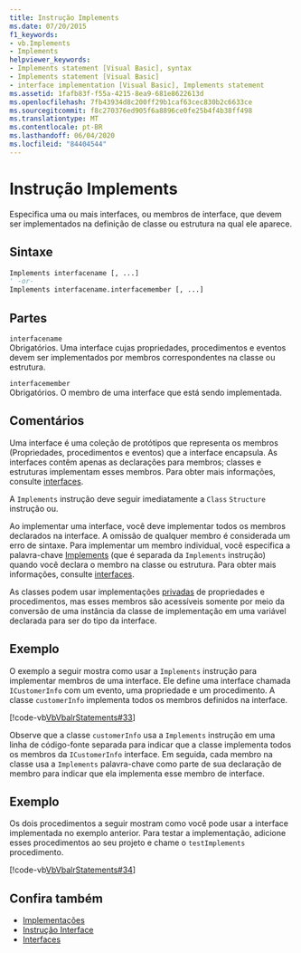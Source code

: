 ```yaml
---
title: Instrução Implements
ms.date: 07/20/2015
f1_keywords:
- vb.Implements
- Implements
helpviewer_keywords:
- Implements statement [Visual Basic], syntax
- Implements statement [Visual Basic]
- interface implementation [Visual Basic], Implements statement
ms.assetid: 1fafb83f-f55a-4215-8ea9-681e8622613d
ms.openlocfilehash: 7fb43934d8c200ff29b1caf63cec830b2c6633ce
ms.sourcegitcommit: f8c270376ed905f6a8896ce0fe25b4f4b38ff498
ms.translationtype: MT
ms.contentlocale: pt-BR
ms.lasthandoff: 06/04/2020
ms.locfileid: "84404544"
---
```

# <a name="implements-statement"></a>Instrução Implements
Especifica uma ou mais interfaces, ou membros de interface, que devem ser implementados na definição de classe ou estrutura na qual ele aparece.  
  
## <a name="syntax"></a>Sintaxe  
  
```vb  
Implements interfacename [, ...]  
' -or-  
Implements interfacename.interfacemember [, ...]  
```  
  
## <a name="parts"></a>Partes  
 `interfacename`  
 Obrigatórios. Uma interface cujas propriedades, procedimentos e eventos devem ser implementados por membros correspondentes na classe ou estrutura.  
  
 `interfacemember`  
 Obrigatórios. O membro de uma interface que está sendo implementada.  
  
## <a name="remarks"></a>Comentários  
 Uma interface é uma coleção de protótipos que representa os membros (Propriedades, procedimentos e eventos) que a interface encapsula. As interfaces contêm apenas as declarações para membros; classes e estruturas implementam esses membros. Para obter mais informações, consulte [interfaces](../../programming-guide/language-features/interfaces/index.md).  
  
 A `Implements` instrução deve seguir imediatamente a `Class` `Structure` instrução ou.  
  
 Ao implementar uma interface, você deve implementar todos os membros declarados na interface. A omissão de qualquer membro é considerada um erro de sintaxe. Para implementar um membro individual, você especifica a palavra-chave [Implements](implements-clause.md) (que é separada da `Implements` instrução) quando você declara o membro na classe ou estrutura. Para obter mais informações, consulte [interfaces](../../programming-guide/language-features/interfaces/index.md).  
  
 As classes podem usar implementações [privadas](../modifiers/private.md) de propriedades e procedimentos, mas esses membros são acessíveis somente por meio da conversão de uma instância da classe de implementação em uma variável declarada para ser do tipo da interface.  
  
## <a name="example"></a>Exemplo  
 O exemplo a seguir mostra como usar a `Implements` instrução para implementar membros de uma interface. Ele define uma interface chamada `ICustomerInfo` com um evento, uma propriedade e um procedimento. A classe `customerInfo` implementa todos os membros definidos na interface.  
  
 [!code-vb[VbVbalrStatements#33](~/samples/snippets/visualbasic/VS_Snippets_VBCSharp/VbVbalrStatements/VB/Class1.vb#33)]  
  
 Observe que a classe `customerInfo` usa a `Implements` instrução em uma linha de código-fonte separada para indicar que a classe implementa todos os membros da `ICustomerInfo` interface. Em seguida, cada membro na classe usa a `Implements` palavra-chave como parte de sua declaração de membro para indicar que ela implementa esse membro de interface.  
  
## <a name="example"></a>Exemplo  
 Os dois procedimentos a seguir mostram como você pode usar a interface implementada no exemplo anterior. Para testar a implementação, adicione esses procedimentos ao seu projeto e chame o `testImplements` procedimento.  
  
 [!code-vb[VbVbalrStatements#34](~/samples/snippets/visualbasic/VS_Snippets_VBCSharp/VbVbalrStatements/VB/Class1.vb#34)]  
  
## <a name="see-also"></a>Confira também

- [Implementações](implements-clause.md)
- [Instrução Interface](interface-statement.md)
- [Interfaces](../../programming-guide/language-features/interfaces/index.md)
